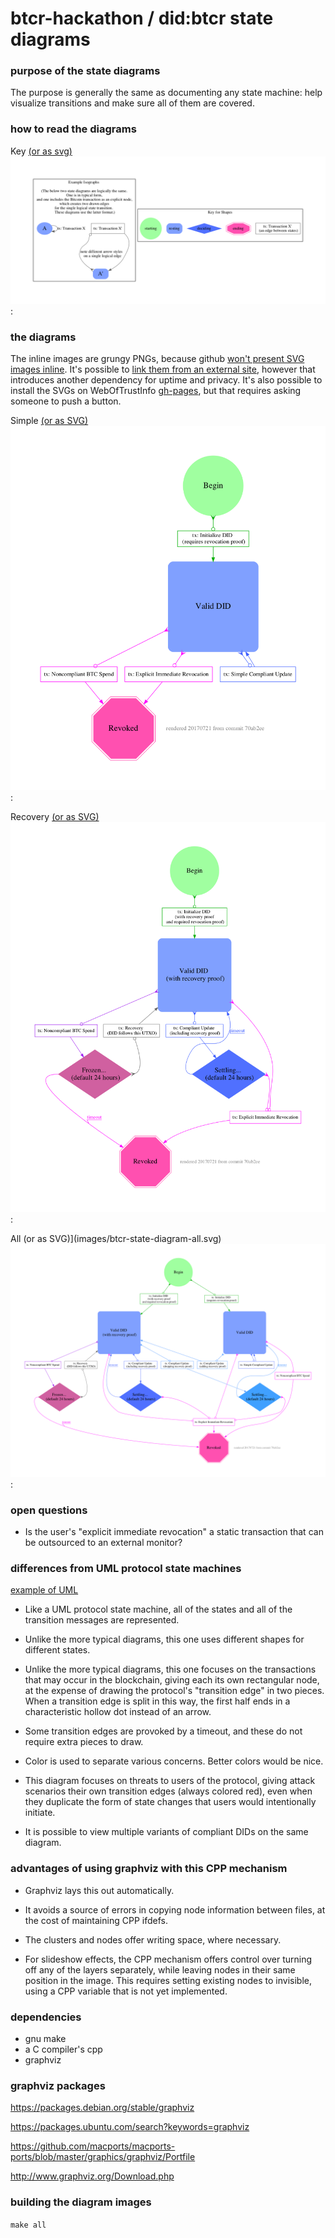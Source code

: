 # btcr-hackathon / did:btcr state diagrams

### purpose of the state diagrams

The purpose is generally the same as documenting any state machine:
help visualize transitions and make sure all of them are covered.

### how to read the diagrams

Key [(or as svg)](images/btcr-state-diagram-key.svg)
![alt text](images/btcr-state-diagram-key.png):

### the diagrams

The inline images are grungy PNGs, because github [won't present SVG images inline](https://github.com/github/markup/issues/556).  It's possible to [link them from an external site](https://rawgit.com/WebOfTrustInfo/btcr-hackathon/master/docs/state-diagrams/images/btcr-state-diagram-simple.svg), however that introduces another dependency for uptime and privacy.  It's also possible to install the SVGs on WebOfTrustInfo [gh-pages](https://help.github.com/articles/configuring-a-publishing-source-for-github-pages/#enabling-github-pages-to-publish-your-site-from-master-or-gh-pages), but that requires asking someone to push a button.

Simple [(or as SVG)](images/btcr-state-diagram-simple.svg)
![alt text](images/btcr-state-diagram-simple.png):

Recovery [(or as SVG)](images/btcr-state-diagram-recovery.svg)
![alt text](images/btcr-state-diagram-recovery.png):

All (or as SVG)](images/btcr-state-diagram-all.svg)
![alt text](images/btcr-state-diagram-all.png):

### open questions

* Is the user's "explicit immediate revocation" a static transaction
  that can be outsourced to an external monitor?

### differences from UML protocol state machines

[example of UML](http://www.uml-diagrams.org/protocol-state-machine-diagrams.html)

* Like a UML protocol state machine, all of the states and all of the
  transition messages are represented.

* Unlike the more typical diagrams, this one uses different shapes for
  different states.

* Unlike the more typical diagrams, this one focuses on the
  transactions that may occur in the blockchain, giving each its own
  rectangular node, at the expense of drawing the protocol's
  "transition edge" in two pieces.  When a transition edge is split in
  this way, the first half ends in a characteristic hollow dot instead
  of an arrow.

* Some transition edges are provoked by a timeout, and these do not
  require extra pieces to draw.

* Color is used to separate various concerns.  Better colors would be
  nice.

* This diagram focuses on threats to users of the protocol, giving
  attack scenarios their own transition edges (always colored red),
  even when they duplicate the form of state changes that users would
  intentionally initiate.

* It is possible to view multiple variants of compliant DIDs on the
  same diagram.

### advantages of using graphviz with this CPP mechanism

* Graphviz lays this out automatically.

* It avoids a source of errors in copying node information between
  files, at the cost of maintaining CPP ifdefs.

* The clusters and nodes offer writing space, where necessary.

* For slideshow effects, the CPP mechanism offers control over turning
  off any of the layers separately, while leaving nodes in their same
  position in the image.  This requires setting existing nodes to
  invisible, using a CPP variable that is not yet implemented.

### dependencies

* gnu make
* a C compiler's cpp
* graphviz

### graphviz packages

https://packages.debian.org/stable/graphviz

https://packages.ubuntu.com/search?keywords=graphviz

https://github.com/macports/macports-ports/blob/master/graphics/graphviz/Portfile

http://www.graphviz.org/Download.php

### building the diagram images

`make all`
